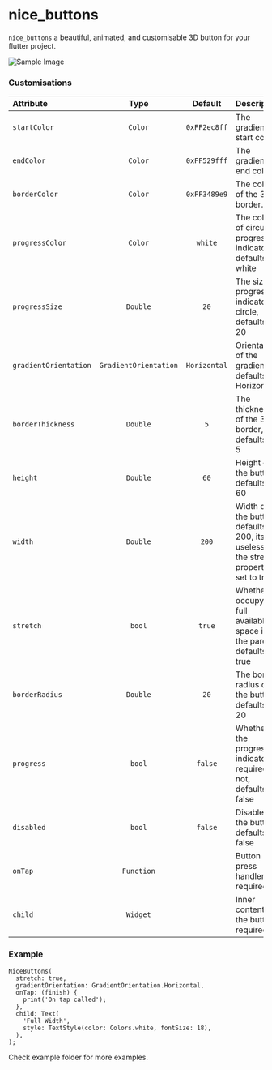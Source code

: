 # nice_buttons
`nice_buttons` a beautiful, animated, and customisable 3D button for your flutter project.

![Sample Image](../example/nice_buttons.gif)

### Customisations

| Attribute |    Type    |  Default  | Description  |
| :-------- | :--------: | :-------: | :-------------------------------------------------------------------|
| `startColor` |  `Color`  | `0xFF2ec8ff` | The gradient start color |
| `endColor` |  `Color`  | `0xFF529fff` | The gradient end color |
| `borderColor` |  `Color`  | `0xFF3489e9` | The color of the 3D border. |
| `progressColor` |  `Color`  | `white` | The color of circular progress indicator, defaults to white |
| `progressSize` |  `Double`  | `20` | The size of progress indicator circle, defaults to 20 |
| `gradientOrientation` |  `GradientOrientation`  | `Horizontal` | Orientation of the gradient defaults to Horizontal |
| `borderThickness` |  `Double`  | `5` | The thickness of the 3D border, defaults to 5 |
| `height` |  `Double`  | `60` | Height of the button, defaults to 60 |
| `width` |  `Double`  | `200` | Width of the button defaults to 200, its useless if the stretch property is set to true |
| `stretch` |  `bool`  | `true` | Whether to occupy the full available space in the parent, defaults to true |
| `borderRadius` |  `Double`  | `20` | The border radius of the button, defaults to 20 |
| `progress` |  `bool`  | `false` | Whether the progress indicator is required or not, defaults to false |
| `disabled` |  `bool`  | `false` | Disables the button, defaults to false |
| `onTap` |  `Function`  |  | Button press handler, required* |
| `child` |  `Widget`  |  | Inner content for the button, required* |

### Example

```
NiceButtons(
  stretch: true,
  gradientOrientation: GradientOrientation.Horizontal,
  onTap: (finish) {
    print('On tap called');
  },
  child: Text(
    'Full Width',
    style: TextStyle(color: Colors.white, fontSize: 18),
  ),
);
```
Check example folder for more examples.
